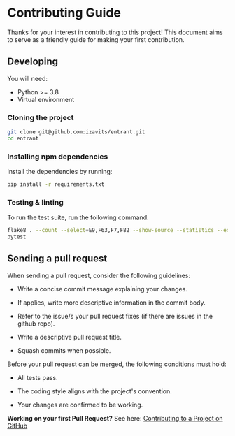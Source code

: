 # Contributing Guide

Thanks for your interest in contributing to this project! This document aims to
serve as a friendly guide for making your first contribution.

## Developing

You will need:

- Python >= 3.8
- Virtual environment

### Cloning the project

```sh
git clone git@github.com:izavits/entrant.git
cd entrant
```

### Installing npm dependencies

Install the dependencies by running:

```sh
pip install -r requirements.txt
```

### Testing & linting

To run the test suite, run the following command:

```sh
flake8 . --count --select=E9,F63,F7,F82 --show-source --statistics --exclude=venv
pytest
```

## Sending a pull request

When sending a pull request, consider the following guidelines:

- Write a concise commit message explaining your changes.

- If applies, write more descriptive information in the commit body.

- Refer to the issue/s your pull request fixes (if there are issues in the github repo).

- Write a descriptive pull request title.

- Squash commits when possible.

Before your pull request can be merged, the following conditions must hold:

- All tests pass.

- The coding style aligns with the project's convention.

- Your changes are confirmed to be working.


**Working on your first Pull Request?** See here: [Contributing to a Project on GitHub](https://docs.github.com/en/get-started/exploring-projects-on-github/contributing-to-a-project)

